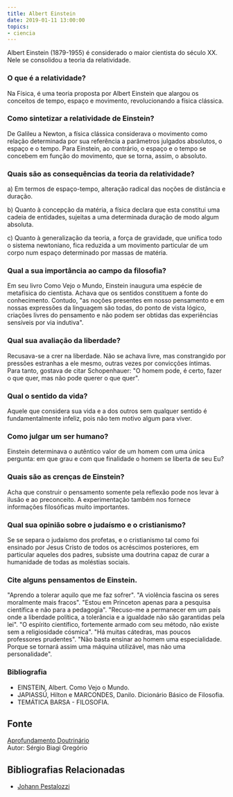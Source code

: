 ```yaml
---
title: Albert Einstein 
date: 2019-01-11 13:00:00
topics: 
- ciencia 
---
```


Albert Einstein (1879-1955) é considerado o maior cientista do século
XX. Nele se consolidou a teoria da relatividade.

### O que é a relatividade?
Na Física, é uma teoria proposta por Albert Einstein que alargou os
conceitos de tempo, espaço e movimento, revolucionando a física
clássica.

### Como sintetizar a relatividade de Einstein?
De Galileu a Newton, a física clássica considerava o movimento como
relação determinada por sua referência a parâmetros julgados absolutos,
o espaço e o tempo. Para Einstein, ao contrário, o espaço e o tempo se
concebem em função do movimento, que se torna, assim, o absoluto.

### Quais são as consequências da teoria da relatividade?
a) Em termos de espaço-tempo, alteração radical das noções de distância
e duração.

b) Quanto à concepção da matéria, a física declara que esta constitui
uma cadeia de entidades, sujeitas a uma determinada duração de modo
algum absoluta.

c) Quanto à generalização da teoria, a força de gravidade, que unifica
todo o sistema newtoniano, fica reduzida a um movimento particular de um
corpo num espaço determinado por massas de matéria.

### Qual a sua importância ao campo da filosofia?
Em seu livro Como Vejo o Mundo, Einstein inaugura uma espécie de
metafísica do cientista. Achava que os sentidos constituem a fonte do
conhecimento. Contudo, "as noções presentes em nosso pensamento e em
nossas expressões da linguagem são todas, do ponto de vista lógico,
criações livres do pensamento e não podem ser obtidas das experiências
sensíveis por via indutiva".

### Qual sua avaliação da liberdade?
Recusava-se a crer na liberdade. Não se achava livre, mas constrangido
por pressões estranhas a ele mesmo, outras vezes por convicções íntimas.
Para tanto, gostava de citar Schopenhauer: "O homem pode, é certo, fazer
o que quer, mas não pode querer o que quer".

### Qual o sentido da vida?
Aquele que considera sua vida e a dos outros sem qualquer sentido é
fundamentalmente infeliz, pois não tem motivo algum para viver.

### Como julgar um ser humano?
Einstein determinava o autêntico valor de um homem com uma única
pergunta: em que grau e com que finalidade o homem se liberta de seu Eu?

### Quais são as crenças de Einstein?
Acha que construir o pensamento somente pela reflexão pode nos levar à
ilusão e ao preconceito. A experimentação também nos fornece informações
filosóficas muito importantes.

### Qual sua opinião sobre o judaísmo e o cristianismo?
Se se separa o judaísmo dos profetas, e o cristianismo tal como foi
ensinado por Jesus Cristo de todos os acréscimos posteriores, em
particular aqueles dos padres, subsiste uma doutrina capaz de curar a
humanidade de todas as moléstias sociais.

### Cite alguns pensamentos de Einstein.
"Aprendo a tolerar aquilo que me faz sofrer". "A violência fascina os
seres moralmente mais fracos". "Estou em Princeton apenas para a
pesquisa científica e não para a pedagogia". "Recuso-me a permanecer em
um país onde a liberdade política, a tolerância e a igualdade não são
garantidas pela lei". "O espírito científico, fortemente armado com seu
método, não existe sem a religiosidade cósmica". "Há muitas cátedras,
mas poucos professores prudentes". "Não basta ensinar ao homem uma
especialidade. Porque se tornará assim uma máquina utilizável, mas não
uma personalidade".

### Bibliografia
* EINSTEIN, Albert. Como Vejo o Mundo.
* JAPIASSÚ, Hilton e MARCONDES, Danilo. Dicionário Básico de Filosofia.
* TEMÁTICA BARSA - FILOSOFIA.

## Fonte
[Aprofundamento Doutrinário](https://sites.google.com/view/aprofundamentodoutrinario/einstein-albert)  
Autor: Sérgio Biagi Gregório

## Bibliografias Relacionadas
* [Johann Pestalozzi](/bio/johann-pestalozzi)
